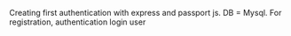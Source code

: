Creating first authentication with express and passport js. DB = Mysql. 
For registration, authentication login user
